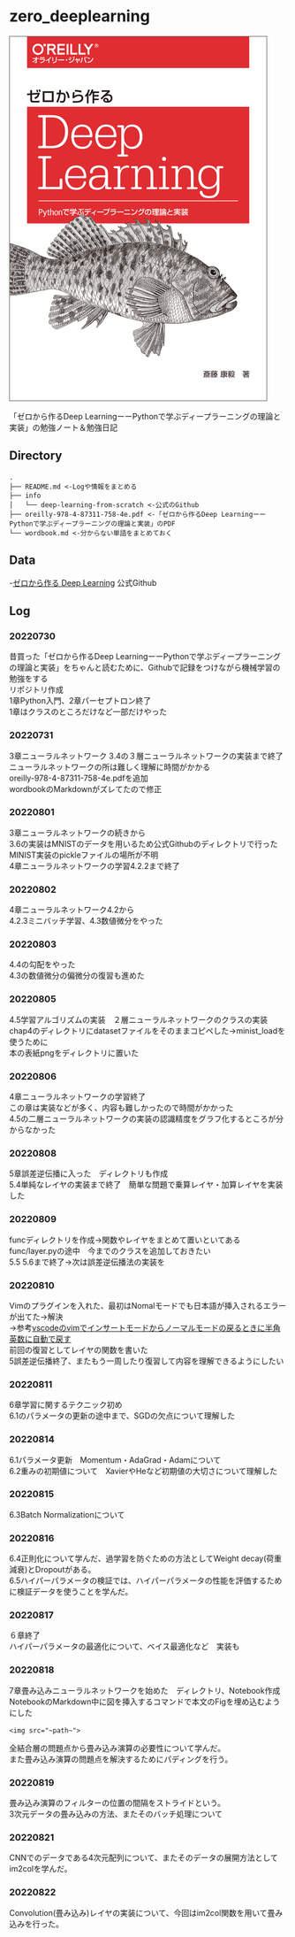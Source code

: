# zero_deeplearning

![img](./zero_deeplearning_img.jpeg)


「ゼロから作るDeep LearningーーPythonで学ぶディープラーニングの理論と実装」の勉強ノート＆勉強日記


## Directory
```
.
├── README.md <-Logや情報をまとめる
├── info
│   └── deep-learning-from-scratch <-公式のGithub
├── oreilly-978-4-87311-758-4e.pdf <-「ゼロから作るDeep LearningーーPythonで学ぶディープラーニングの理論と実装」のPDF
└── wordbook.md <-分からない単語をまとめておく
```


## Data
-[ゼロから作る Deep Learning](https://github.com/oreilly-japan/deep-learning-from-scratch)
公式Github


## Log
### 20220730
昔買った「ゼロから作るDeep LearningーーPythonで学ぶディープラーニングの理論と実装」をちゃんと読むために、Githubで記録をつけながら機械学習の勉強をする<br>
リポジトリ作成<br>
1章Python入門、2章パーセプトロン終了<br>
1章はクラスのところだけなど一部だけやった

### 20220731
3章ニューラルネットワーク 3.4の３層ニューラルネットワークの実装まで終了<br>
ニューラルネットワークの所は難しく理解に時間がかかる<br>
oreilly-978-4-87311-758-4e.pdfを追加<br>
wordbookのMarkdownがズレてたので修正<br>

### 20220801
3章ニューラルネットワークの続きから<br>
3.6の実装はMNISTのデータを用いるため公式Githubのディレクトリで行った<br>
MINIST実装のpickleファイルの場所が不明<br>
4章ニューラルネットワークの学習4.2.2まで終了

### 20220802
4章ニューラルネットワーク4.2から<br>
4.2.3ミニバッチ学習、4.3数値微分をやった

### 20220803
4.4の勾配をやった<br>
4.3の数値微分の偏微分の復習も進めた

### 20220805
4.5学習アルゴリズムの実装　２層ニューラルネットワークのクラスの実装<br>
chap4のディレクトリにdatasetファイルをそのままコピペした→minist_loadを使うために<br>
本の表紙pngをディレクトリに置いた

### 20220806
4章ニューラルネットワークの学習終了<br>
この章は実装などが多く、内容も難しかったので時間がかかった<br>
4.5の二層ニューラルネットワークの実装の認識精度をグラフ化するところが分からなかった

### 20220808
5章誤差逆伝播に入った　ディレクトリも作成<br>
5.4単純なレイヤの実装まで終了　簡単な問題で乗算レイヤ・加算レイヤを実装した

### 20220809
funcディレクトリを作成→関数やレイヤをまとめて置いといてある<br>
func/layer.pyの途中　今までのクラスを追加しておきたい<br>
5.5 5.6まで終了→次は誤差逆伝播法の実装を

### 20220810
Vimのプラグインを入れた、最初はNomalモードでも日本語が挿入されるエラーが出てた→解決<br>
→参考[vscodeのvimでインサートモードからノーマルモードの戻るときに半角英数に自動で戻す](https://modest-mahavira-e86dcc.netlify.app/blog/vim-in-vscode-input-method/)<br>
前回の復習としてレイヤの関数を書いた<br>
5誤差逆伝播終了、またもう一周したり復習して内容を理解できるようにしたい

### 20220811
6章学習に関するテクニック初め<br>
6.1のパラメータの更新の途中まで、SGDの欠点について理解した

### 20220814
6.1パラメータ更新　Momentum・AdaGrad・Adamについて<br>
6.2重みの初期値について　XavierやHeなど初期値の大切さについて理解した<br>

### 20220815
6.3Batch Normalizationについて<br>

### 20220816
6.4正則化について学んだ、過学習を防ぐための方法としてWeight decay(荷重減衰)とDropoutがある。<br>
6.5ハイパーパラメータの検証では、ハイパーパラメータの性能を評価するために検証データを使うことを学んだ。

### 20220817
６章終了<br>
ハイパーパラメータの最適化について、ベイス最適化など　実装も

### 20220818
7章畳み込みニューラルネットワークを始めた　ディレクトリ、Notebook作成<br>
NotebookのMarkdown中に図を挿入するコマンドで本文のFigを埋め込むようにした<br>
```
<img src="~path~">
```
全結合層の問題点から畳み込み演算の必要性について学んだ。<br>
また畳み込み演算の問題点を解決するためにパディングを行う。

### 20220819
畳み込み演算のフィルターの位置の間隔をストライドという。<br>
3次元データの畳み込みの方法、またそのバッチ処理について<br>

### 20220821
CNNでのデータである4次元配列について、またそのデータの展開方法としてim2colを学んだ。<br>

### 20220822
Convolution(畳み込み)レイヤの実装について、今回はim2col関数を用いて畳み込みを行った。<br>
